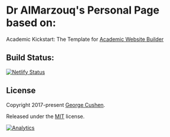 # Dr AlMarzouq's Personal Page based on:

Academic Kickstart: The Template for [Academic Website Builder](https://sourcethemes.com/academic/)

## Build Status:

[![Netlify Status](https://api.netlify.com/api/v1/badges/63b50258-3b41-4ccb-bb19-098366a39af8/deploy-status)](https://app.netlify.com/sites/dralmarzouq/deploys)

## License

Copyright 2017-present [George Cushen](https://georgecushen.com).

Released under the [MIT](https://github.com/sourcethemes/academic-kickstart/blob/master/LICENSE.md) license.

[![Analytics](https://ga-beacon.appspot.com/UA-78646709-2/academic-kickstart/readme?pixel)](https://github.com/igrigorik/ga-beacon)
